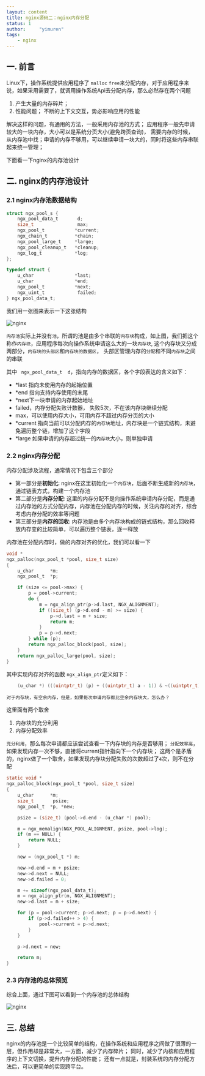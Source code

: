 ```yaml
---
layout: content
title: nginx源码二：nginx内存分配
status: 1
author:     "yimuren"
tags:
    - nginx
---
```


## 一. 前言

Linux下，操作系统提供应用程序了 `malloc` `free`来分配内存，对于应用程序来说，如果采用需要了，就调用操作系统Api去分配内存，那么必然存在两个问题

1. 产生大量的内存碎片； 
2. 性能问题； 不断的上下文交互，势必影响应用的性能

解决这样的问题，有通用的方法，一般采用内存池的方式； 应用程序一般先申请较大的一块内存，大小可以是系统分页大小(避免跨页查询)， 需要内存的时候，从内存池中找；申请的内存不够用，可以继续申请一块大的，同时将这些内存串联起来统一管理；

下面看一下nginx的内存池设计

## 二. nginx的内存池设计

### 2.1 nginx内存池数据结构

```c
struct ngx_pool_s {
    ngx_pool_data_t       d;
    size_t                max;
    ngx_pool_t           *current;
    ngx_chain_t          *chain;
    ngx_pool_large_t     *large;
    ngx_pool_cleanup_t   *cleanup;
    ngx_log_t            *log;
};

typedef struct {
    u_char               *last;
    u_char               *end;
    ngx_pool_t           *next;
    ngx_uint_t            failed;
} ngx_pool_data_t;

```

我们用一张图来表示一下这张结构

![nginx]({{site.baseurl}}/img/nginx/ngx_pool1.jpg)

`内存池`实际上并没有`池`，所谓的池是由多个串联的`内存块`构成，如上图，我们把这个称作`内存块`，应用程序每次向操作系统申请这么大的一块`内存块`, 这个内存块又分成两部分，`内存块的头部区`和`内存块的数据区`， 头部区管理内存的`分配`和不同`内存块`之间的串联

其中 ` ngx_pool_data_t  d`，指向内存的数据区，各个字段表达的含义如下：

- *last 指向未使用内存的起始位置
- *end 指向支持内存使用的末尾
- *next下一块申请的内存起始地址
- failed，内存分配失败计数器， 失败5次，不在该内存块继续分配
- max，可以使用内存大小，可用内存不超过内存分页的大小
- *current 指向当前可以分配内存的`内存块`地址，内存块是一个链式结构，未避免遍历整个链，增加了这个字段
- *large 如果申请的内存超过统一的`内存块`大小，则单独申请 

### 2.2 nginx内存分配

内存分配涉及流程，通常情况下包含三个部分
- 第一部分是**初始化**: nginx在这里初始化一个`内存块`，后面不断生成新的`内存块`，通过链表方式，构建一个内存池
- 第二部分是**内存分配**: 这里的内存分配不是向操作系统申请内存分配，而是通过内存池的方式分配内存，内存池在分配内存的时候，关注内存的对齐，综合考虑内存分配的效率等问题
- 第三部分是**内存的回收**: 内存池是由多个内存块构成的链式结构，那么回收释放内存变的比较简单，可以遍历整个链表，逐一释放

内存池在分配内存时，做的内存对齐的优化，我们可以看一下
```c
void *
ngx_palloc(ngx_pool_t *pool, size_t size)
{
    u_char      *m;
    ngx_pool_t  *p;

    if (size <= pool->max) {
        p = pool->current;
        do {
            m = ngx_align_ptr(p->d.last, NGX_ALIGNMENT);
            if ((size_t) (p->d.end - m) >= size) {
                p->d.last = m + size;
                return m;
            }
            p = p->d.next;
        } while (p);
        return ngx_palloc_block(pool, size);
    }
    return ngx_palloc_large(pool, size);
}

```

其中实现内存对齐的函数 `ngx_align_ptr`定义如下：

```c #define ngx_align_ptr(p, a)                                                   \
    (u_char *) (((uintptr_t) (p) + ((uintptr_t) a - 1)) & ~((uintptr_t) a - 1))
```

`对于内存块，有空余内存，但是，如果每次申请内存都比空余内存块大，怎么办？`

这里面有两个取舍
1. 内存块的充分利用
2. 内存分配效率

`充分利用`，那么每次申请都应该尝试查看一下内存块的内存是否够用； `分配效率高`，如果发现内存一次不够，直接将current指针指向下一个内存块； 这两个是矛盾的，nginx做了一个取舍，如果发现内存块分配失败的次数超过了`4`次，则不在分配

```c
static void *
ngx_palloc_block(ngx_pool_t *pool, size_t size)
{
    u_char      *m;
    size_t       psize;
    ngx_pool_t  *p, *new;

    psize = (size_t) (pool->d.end - (u_char *) pool);

    m = ngx_memalign(NGX_POOL_ALIGNMENT, psize, pool->log);
    if (m == NULL) {
        return NULL;
    }

    new = (ngx_pool_t *) m;

    new->d.end = m + psize;
    new->d.next = NULL;
    new->d.failed = 0;

    m += sizeof(ngx_pool_data_t);
    m = ngx_align_ptr(m, NGX_ALIGNMENT);
    new->d.last = m + size;

    for (p = pool->current; p->d.next; p = p->d.next) {
        if (p->d.failed++ > 4) {
            pool->current = p->d.next;
        }
    }

    p->d.next = new;

    return m;
}
```

### 2.3 内存池的总体预览
综合上面，通过下图可以看到一个内存池的总体结构

![nginx]({{site.baseurl}}/img/nginx/ngx_pool2.jpg)


## 三. 总结

nginx的内存池是一个比较简单的结构，在操作系统和应用程序之间做了很薄的一层，但作用却是非常大，一方面，减少了内存碎片； 同时，减少了内核和应用程序的上下文切换，提升内存分配的性能； 还有一点就是，封装系统的内存分配方法后，可以更简单的实现跨平台。


